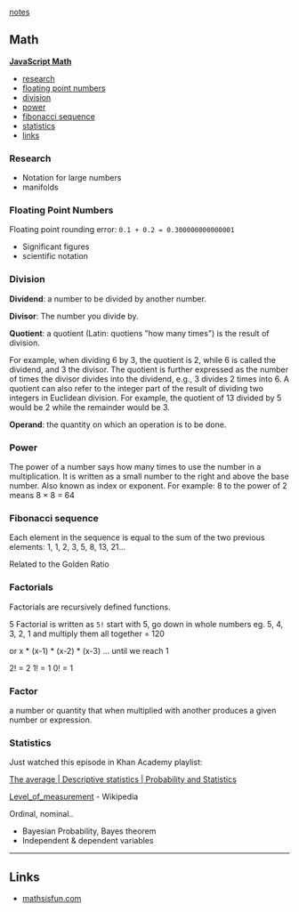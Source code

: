 [notes](notes.md)

## Math

**[JavaScript Math](javascript/math.md)**

- [research](#research)
- [floating point numbers](#floating-point0numbers)
- [division](#division)
- [power](#power)
- [fibonacci sequence](#fibonacci-sequence)
- [statistics](#statistics)
- [links](#links)

### Research
- Notation for large numbers
- manifolds

### Floating Point Numbers

Floating point rounding error: `0.1 + 0.2 = 0.300000000000001`

- Significant figures
- scientific notation

### Division
**Dividend**: a number to be divided by another number.

**Divisor**: The number you divide by.

**Quotient**: a quotient (Latin: quotiens "how many times") is the result of division.

For example, when dividing 6 by 3, the quotient is 2, while 6 is called the dividend, and 3 the divisor. The quotient is further expressed as the number of times the divisor divides into the dividend, e.g., 3 divides 2 times into 6. A quotient can also refer to the integer part of the result of dividing two integers in Euclidean division. For example, the quotient of 13 divided by 5 would be 2 while the remainder would be 3.

**Operand**: the quantity on which an operation is to be done.

### Power
The power of a number says how many times to use the number in a multiplication. It is written as a small number to the right and above the base number. Also known as index or exponent.
For example: 8 to the power of 2 means 8 × 8 = 64

### Fibonacci sequence

Each element in the sequence is equal to the sum of the two previous elements: 1, 1, 2, 3, 5, 8, 13, 21...

Related to the Golden Ratio


### Factorials
Factorials are recursively defined functions.

5 Factorial is written as `5!`
start with 5, go down in whole numbers eg. 5, 4, 3, 2, 1 and multiply them all together  = 120

or x * (x-1) * (x-2) * (x-3) ... until we reach 1

2! = 2
1! = 1
0! = 1


### Factor
a number or quantity that when multiplied with another produces a given number or expression.

### Statistics
Just watched this episode in Khan Academy playlist:

[The average | Descriptive statistics | Probability and Statistics](https://www.youtube.com/watch?v=uhxtUt_-GyM&list=PL1328115D3D8A2566)

[Level_of_measurement](https://en.wikipedia.org/wiki/Level_of_measurement) - Wikipedia

Ordinal, nominal..

- Bayesian Probability, Bayes theorem
- Independent & dependent variables

---

## Links
- [mathsisfun.com](www.mathsisfun.com)
